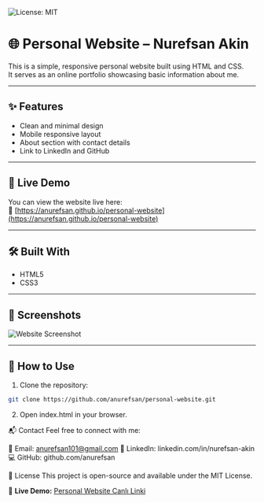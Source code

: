 ![License: MIT](https://img.shields.io/badge/License-MIT-yellow.svg)
# 🌐 Personal Website – Nurefsan Akin

This is a simple, responsive personal website built using HTML and CSS.  
It serves as an online portfolio showcasing basic information about me.

---

## ✨ Features

- Clean and minimal design
- Mobile responsive layout
- About section with contact details
- Link to LinkedIn and GitHub

---

## 🚀 Live Demo

You can view the website live here:  
🔗 [https://anurefsan.github.io/personal-website](https://anurefsan.github.io/personal-website)

---

## 🛠️ Built With

- HTML5
- CSS3

---

## 📸 Screenshots

![Website Screenshot](<img width="1920" height="867" alt="Ekran görüntüsü 2025-07-18 164327" src="https://github.com/user-attachments/assets/fcce0174-6300-45bc-8d83-c8973511dc7e" />)

---

## 📂 How to Use

1. Clone the repository:
```bash
git clone https://github.com/anurefsan/personal-website.git
```

2. Open index.html in your browser.

📬 Contact
Feel free to connect with me:

📧 Email: anurefsan101@gmail.com
💼 LinkedIn: linkedin.com/in/nurefsan-akin
💻 GitHub: github.com/anurefsan

📄 License
This project is open-source and available under the MIT License.

🔗 **Live Demo:** [Personal Website Canlı Linki](https://anurefsan.github.io/personal-website/)
